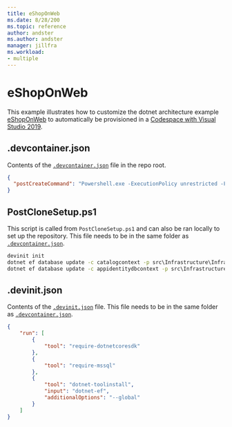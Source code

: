```yaml
---
title: eShopOnWeb
ms.date: 8/28/200
ms.topic: reference
author: andster
ms.author: andster
manager: jillfra
ms.workload:
- multiple
---
```

# eShopOnWeb

This example illustrates how to customize the dotnet architecture example [eShopOnWeb](https://github.com/dotnet-architecture/eShopOnWeb) to automatically be provisioned in a [Codespace with Visual Studio 2019](https://docs.microsoft.com/en-us/visualstudio/codespaces/quickstarts/vs).

## .devcontainer.json

Contents of the [`.devcontainer.json`]() file in the repo root.

```json
{
  "postCreateCommand": "Powershell.exe -ExecutionPolicy unrestricted -File PostCloneSetup.ps1"
}
```

## PostCloneSetup.ps1

This script is called from `PostCloneSetup.ps1` and can also be ran locally to set up the repository. This file needs to be in the same folder as [`.devcontainer.json`]().

```cmd
devinit init
dotnet ef database update -c catalogcontext -p src\Infrastructure\Infrastructure.csproj -s src\Web\Web.csproj
dotnet ef database update -c appidentitydbcontext -p src\Infrastructure\Infrastructure.csproj -s src\Web\Web.csproj
```

## .devinit.json

Contents of the [`.devinit.json`]() file. This file needs to be in the same folder as [`.devcontainer.json`]().

```json
{
    "run": [
        {
            "tool": "require-dotnetcoresdk"
        },
        {
            "tool": "require-mssql"
        },
        {
            "tool": "dotnet-toolinstall",
            "input": "dotnet-ef",
            "additionalOptions": "--global"
        }
    ]
}
```